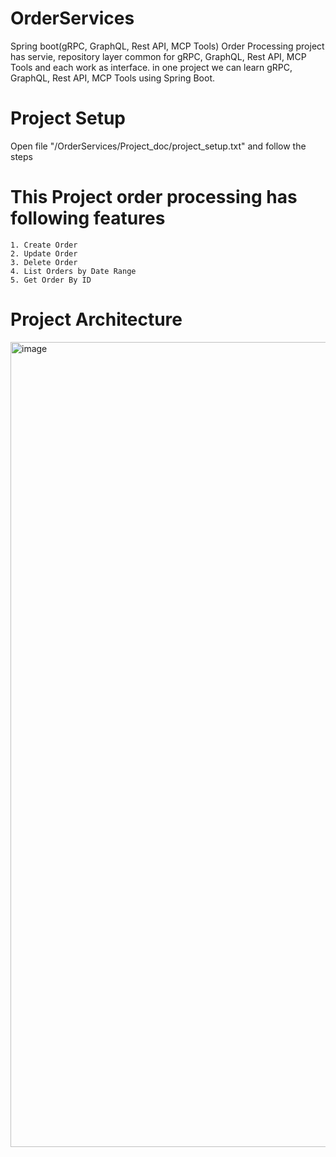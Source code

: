 # OrderServices
Spring boot(gRPC, GraphQL, Rest API, MCP Tools) Order Processing
project has servie, repository layer common for gRPC, GraphQL, Rest API, MCP Tools and each work as interface.
in one project we can learn gRPC, GraphQL, Rest API, MCP Tools using Spring Boot.

# Project Setup
  Open file "/OrderServices/Project_doc/project_setup.txt" and follow the steps

# This Project order processing has following features 
    1. Create Order
    2. Update Order
    3. Delete Order
    4. List Orders by Date Range
    5. Get Order By ID

# Project Architecture
<img width="2294" height="1288" alt="image" src="https://github.com/user-attachments/assets/518c5827-24ab-47d1-86ec-bb044432088c" />

